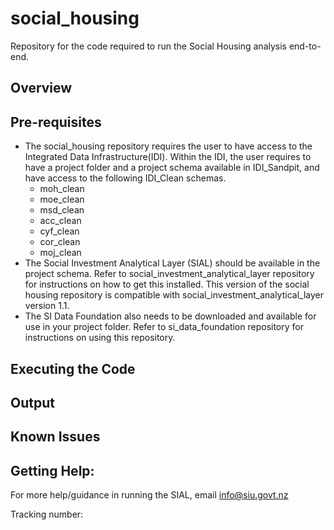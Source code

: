 # social_housing
Repository for the code required to run the Social Housing analysis end-to-end.


## Overview



## Pre-requisites
* The social_housing repository requires the user to have access to the Integrated Data Infrastructure(IDI). Within the IDI, the user requires to have a project folder and a project schema available in IDI_Sandpit, and have access to the following IDI_Clean schemas.  
	* moh_clean
	* moe_clean
	* msd_clean
	* acc_clean
	* cyf_clean
	* cor_clean
	* moj_clean
* The Social Investment Analytical Layer (SIAL) should be available in the project schema. Refer to social_investment_analytical_layer repository for instructions on how to get this installed. This version of the social housing repository is compatible with social_investment_analytical_layer version 1.1.  
* The SI Data Foundation also needs to be downloaded and available for use in your project folder. Refer to si_data_foundation repository for instructions on using this repository.  

## Executing the Code


## Output

## Known Issues

## Getting Help:
For more help/guidance in running the SIAL, email info@siu.govt.nz

Tracking number: 
